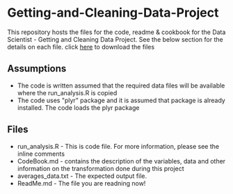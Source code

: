 # Getting-and-Cleaning-Data-Project
This repository hosts the files for the code, readme & cookbook for the Data Scientist - Getting and Cleaning Data Project.
See the below section for the details on each file. click [here](http://archive.ics.uci.edu/ml/datasets/Human+Activity+Recognition+Using+Smartphones) to download the files

## Assumptions
* The code is written assumed that the required data files will be available where the run_analysis.R is copied
* The code uses "plyr" package and it is assumed that package is already installed. The code loads the plyr package

## Files
* run_analysis.R - This is code file. For more information, please see the inline comments
* CodeBook.md - contains the description of the variables, data and other information on the transformation done during this project
* averages_data.txt - The expected output file.
* ReadMe.md - The file you are readning now!

